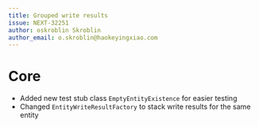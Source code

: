 ```yaml
---
title: Grouped write results
issue: NEXT-32251
author: oskroblin Skroblin
author_email: o.skroblin@haokeyingxiao.com
---
```

# Core
* Added new test stub class `EmptyEntityExistence` for easier testing
* Changed `EntityWriteResultFactory` to stack write results for the same entity
